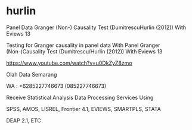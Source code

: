 # hurlin
Panel Data Granger (Non-) Causality Test (DumitrescuHurlin (2012)) With Eviews 13

Testing for Granger causality in panel data With Panel Granger (Non-)Causality Test (Dumitrescu/Hurlin (2012)) With Eviews 13

https://www.youtube.com/watch?v=u0DkZyZ8zmo

Olah Data Semarang

WA : +6285227746673 (085227746673)

Receive Statistical Analysis Data Processing Services Using

SPSS, AMOS, LISREL, Frontier 4.1, EVIEWS, SMARTPLS, STATA

DEAP 2.1, ETC
